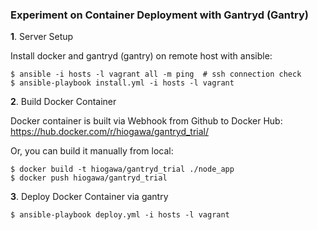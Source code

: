 ### Experiment on Container Deployment with Gantryd (Gantry)

__1__. Server Setup

Install docker and gantryd (gantry) on remote host with ansible:

```
$ ansible -i hosts -l vagrant all -m ping  # ssh connection check
$ ansible-playbook install.yml -i hosts -l vagrant
```

__2__. Build Docker Container

Docker container is built via Webhook from Github to Docker Hub: https://hub.docker.com/r/hiogawa/gantryd_trial/

Or, you can build it manually from local:

```
$ docker build -t hiogawa/gantryd_trial ./node_app
$ docker push hiogawa/gantryd_trial
```

__3__. Deploy Docker Container via gantry

```
$ ansible-playbook deploy.yml -i hosts -l vagrant
```
